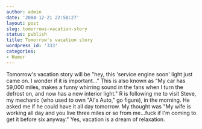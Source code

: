 ```yaml
---
author: admin
date: '2004-12-21 22:50:27'
layout: post
slug: tomorrows-vacation-story
status: publish
title: Tomorrow's vacation story
wordpress_id: '333'
categories:
- Humor
---
```


Tomorrow's vacation story will be "hey, this 'service engine soon' light
just came on. I wonder if it is important..." This is also known as "My
car has 59,000 miles, makes a funny whirring sound in the fans when I
turn the defrost on, and now has a new interior light." R is following
me to visit Steve, my mechanic (who used to own "Al's Auto," go figure),
in the morning. He asked me if he could have it all day tomorrow. My
thought was "My wife is working all day and you live three miles or so
from me...fuck if I'm coming to get it before six anyway." Yes, vacation
is a dream of relaxation.

